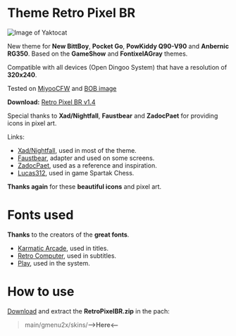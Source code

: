 # Theme Retro Pixel BR

![Image of Yaktocat](https://github.com/mrwasterbr/retropixelbr/blob/main/Images/display.png)

New theme for **New BittBoy**, **Pocket Go**, **PowKiddy Q90-V90** and **Anbernic RG350**. Based on the **GameShow** and **FontixelAGray** themes.

Compatible with all devices (Open Dingoo System) that have a resolution of **320x240**.

Tested on [MiyooCFW](https://github.com/TriForceX/MiyooCFW) and [BOB image](https://telegra.ph/BOB-Bittboy--PowKiddy-01-01)

**Download:** [Retro Pixel BR v1.4](https://github.com/mrwasterbr/retropixelbr/releases/tag/v1.4)

Special thanks to **Xad/Nightfall**, **Faustbear** and **ZadocPaet** for providing icons in pixel art.

Links:

* [Xad/Nightfall](https://www.nightfallcrew.com/21/11/2009/96-icons-of-vintage-consoles-computers/), used in most of the theme.
* [Faustbear](https://www.reddit.com/r/miniSNESmods/comments/995ylx/additional_pixel_art_icon_pack_22/), adapter and used on some screens.
* [ZadocPaet](https://www.reddit.com/r/SEGA/comments/2tialr/sega_console_family_in_pixel_art/), used as a reference and inspiration.
* [Lucas312](https://opengameart.org/content/pixel-chess-pieces), used in game Spartak Chess.

**Thanks again** for these **beautiful icons** and pixel art.

# Fonts used

**Thanks** to the creators of the **great fonts**.

* [Karmatic Arcade](https://www.1001fonts.com/karmatic-arcade-font.html), used in titles.
* [Retro Computer](https://www.dafont.com/retro-computer.font), used in subtitles.
* [Play](https://fonts.google.com/specimen/Play), used in the system.

# How to use
[Download](https://github.com/mrwasterbr/retropixelbr/releases/tag/v1.4) and extract the **RetroPixelBR.zip** in the pach:
> main/gmenu2x/skins/**-->Here<--**
